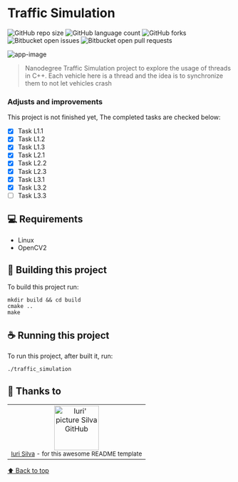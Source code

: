 # Traffic Simulation

<!---Esses são exemplos. Veja https://shields.io para outras pessoas ou para personalizar este conjunto de escudos. Você pode querer incluir dependências, status do projeto e informações de licença aqui--->

![GitHub repo size](https://img.shields.io/github/repo-size/joaogouveia89/traffic-simulation?style=for-the-badge)
![GitHub language count](https://img.shields.io/github/languages/count/joaogouveia89/traffic-simulation?style=for-the-badge)
![GitHub forks](https://img.shields.io/github/forks/joaogouveia89/traffic-simulation?style=for-the-badge)
![Bitbucket open issues](https://img.shields.io/bitbucket/issues/joaogouveia89/traffic-simulation?style=for-the-badge)
![Bitbucket open pull requests](https://img.shields.io/bitbucket/pr-raw/joaogouveia89/traffic-simulation?style=for-the-badge)

<img src="data/app-image.png" alt="app-image">

> Nanodegree Traffic Simulation project to explore the usage of threads in C++. Each vehicle here is a thread and the idea is to synchronize them to not let vehicles crash

### Adjusts and improvements

This project is not finished yet, The completed tasks are checked below:

- [x] Task L1.1 
- [x] Task L1.2
- [x] Task L1.3
- [x] Task L2.1
- [x] Task L2.2
- [x] Task L2.3
- [x] Task L3.1
- [x] Task L3.2
- [ ] Task L3.3

## 💻 Requirements

* Linux
* OpenCV2

## 🚀 Building this project

To build this project run:

```
mkdir build && cd build
cmake ..
make
```


## ☕ Running this project

To run this project, after built it, run:

```
./traffic_simulation
```

## 🤝 Thanks to

<table>
  <tr>
    <td align="center">
        <img src="https://avatars3.githubusercontent.com/u/31936044" width="100px;" alt="Iuri' picture Silva GitHub"/><br>
        <sub>
          <a href="https://www.github.com/iuricode/" target="_blank">Iuri Silva</a> - for this awesome README template
        </sub>
    </td>
  </tr>
</table>



[⬆ Back to top](#traffic-simulation)<br>

